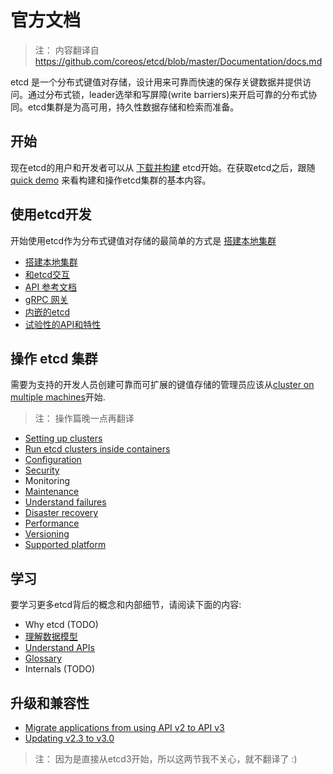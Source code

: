 官方文档
======

> 注： 内容翻译自 https://github.com/coreos/etcd/blob/master/Documentation/docs.md

etcd 是一个分布式键值对存储，设计用来可靠而快速的保存关键数据并提供访问。通过分布式锁，leader选举和写屏障(write barriers)来开启可靠的分布式协同。etcd集群是为高可用，持久性数据存储和检索而准备。

## 开始

现在etcd的用户和开发者可以从 [下载并构建](https://github.com/coreos/etcd/blob/master/Documentation/dl_build.md) etcd开始。在获取etcd之后，跟随 [quick demo](https://github.com/coreos/etcd/blob/master/Documentation/demo.md) 来看构建和操作etcd集群的基本内容。

## 使用etcd开发

开始使用etcd作为分布式键值对存储的最简单的方式是 [搭建本地集群](dev-guide/local_cluster.md)

- [搭建本地集群](dev-guide/local_cluster.md)
- [和etcd交互](dev-guide/interacting_v3.md)
- [API 参考文档](dev-guide/api_reference_v3.md)
- [gRPC 网关](dev-guide/api_grpc_gateway.md)
- [内嵌的etcd](dev-guide/embed_etcd.md)
- [试验性的API和特性](dev-guide/experimental_apis.md)

## 操作 etcd 集群

需要为支持的开发人员创建可靠而可扩展的键值存储的管理员应该从[cluster on multiple machines]()开始.

> 注： 操作篇晚一点再翻译

- [Setting up clusters]()
- [Run etcd clusters inside containers]()
- [Configuration]()
- [Security]()
- Monitoring
- [Maintenance]()
- [Understand failures]()
- [Disaster recovery]()
- [Performance]()
- [Versioning]()
- [Supported platform]()

## 学习

要学习更多etcd背后的概念和内部细节，请阅读下面的内容:

- Why etcd (TODO)
- [理解数据模型](leaning/data_model.md)
- [Understand APIs]()
- [Glossary]()
- Internals (TODO)

## 升级和兼容性

- [Migrate applications from using API v2 to API v3](https://github.com/coreos/etcd/blob/master/Documentation/op-guide/v2-migration.md)
- [Updating v2.3 to v3.0](https://github.com/coreos/etcd/blob/master/Documentation/upgrades/upgrade_3_0.md)

> 注： 因为是直接从etcd3开始，所以这两节我不关心，就不翻译了 :)